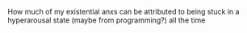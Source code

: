 How much of my existential anxs can be attributed to being stuck in a hyperarousal state (maybe from programming?) all the time